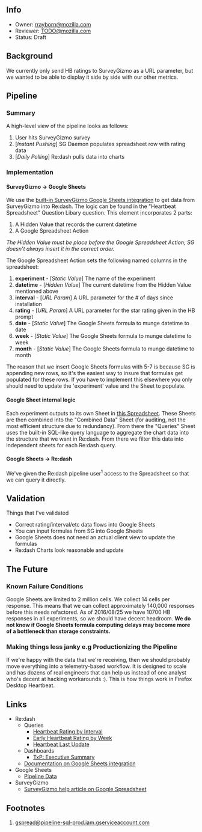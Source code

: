 ## Info
* Owner: rrayborn@mozilla.com
* Reviewer: TODO@mozilla.com
* Status: Draft

## Background
We currently only send HB ratings to SurveyGizmo as a URL parameter, but we wanted to be able to display it side by side with our other metrics.

## Pipeline
### Summary
A high-level view of the pipeline looks as follows:

1. User hits SurveyGizmo survey
2. [*Instant Pushing*] SG Daemon populates spreadsheet row with rating data
3. [*Daily Polling*] Re:dash pulls data into charts

### Implementation
#### SurveyGizmo -> Google Sheets
We use the [built-in SurveyGizmo Google Sheets integration](https://help.surveygizmo.com/help/google-spreadsheet-integration) to get data from SurveyGizmo into Re:dash.  The logic can be found in the "Heartbeat Spreadsheet" Question Libary question.  This element incorporates 2 parts:

1. A Hidden Value that records the current datetime
2. A Google Spreadsheet Action

*The Hidden Value must be place before the Google Spreadsheet Action; SG doesn't always insert it in the correct order.*


The Google Spreadsheet Action sets the following named columns in the spreadsheet:

1. **experiment** - [*Static Value*] The name of the experiment
2. **datetime** - [*Hidden Value*] The current datetime from the Hidden Value mentioned above
3. **interval** - [*URL Param*] A URL parameter for the # of days since installation
4. **rating** - [*URL Param*] A URL parameter for the star rating given in the HB prompt
5. **date** - [*Static Value*] The Google Sheets formula to munge datetime to date
6. **week** - [*Static Value*] The Google Sheets formula to munge datetime to week 
7. **month** - [*Static Value*] The Google Sheets formula to munge datetime to month

The reason that we insert Google Sheets formulas with 5-7 is because SG is appending new rows, so it's the easiest way to insure that formulas get populated for these rows.  If you have to implement this elsewhere you only should need to update the 'experiment' value and the Sheet to populate.

#### Google Sheet internal logic
Each experiment outputs to its own Sheet in [this Spreadsheet](https://docs.google.com/spreadsheets/d/1SDv1xE6YnFNu-4s0PTZg9LQZLbHmTULXnd-8kBf0oBk/edit).  These Sheets are then combined into the "Combined Data" Sheet (for auditing, not the most efficient structure due to redundancy).  From there the "Queries" Sheet uses the built-in SQL-like query language to aggregate the chart data into the structure that we want in Re:dash.  From there we filter this data into independent sheets for each Re:dash query.

#### Google Sheets -> Re:dash
We've given the Re:dash pipeline user<sup>1</sup> access to the Spreadsheet so that we can query it directly.

## Validation
Things that I've validated
* Correct rating/interval/etc data flows into Google Sheets
* You can input formulas from SG into Google Sheets
* Google Sheets does not need an actual client view to update the formulas
* Re:dash Charts look reasonable and update

## The Future

### Known Failure Conditions
Google Sheets are limited to 2 million cells.  We collect 14 cells per response.  This means that we can collect approximately 140,000 responses before this needs refactored.  As of 2016/08/25 we have 10700 HB responses in all experiments, so we should have decent headroom.  **We do not know if Google Sheets formula computing delays may become more of a bottleneck than storage constraints.**

### Making things less janky e.g Productionizing the Pipeline
If we're happy with the data that we're receiving, then we should probably move everything into a telemetry-based workflow.  It is designed to scale and has dozens of real engineers that can help us instead of one analyst who's decent at hacking workarounds :).  This is how things work in Firefox Desktop Heartbeat.

## Links
* Re:dash
  * Queries
    * [Heartbeat Rating by Interval](https://sql.telemetry.mozilla.org/queries/1073/source#1871)
    * [Early Heartbeat Rating by Week](https://sql.telemetry.mozilla.org/queries/1072/source#1869)
    * [Heartbeat Last Update](https://sql.telemetry.mozilla.org/queries/1077/source#table)
  * Dashboards
    * [TxP: Executive Summary](https://sql.telemetry.mozilla.org/dashboard/txp-executive-summary#edit_dashboard_dialog)
  * [Documentation on Google Sheets integration](http://docs.redash.io/en/latest/datasources.html#google-spreadsheets)
* Google Sheets
  * [Pipeline Data](https://docs.google.com/spreadsheets/d/1SDv1xE6YnFNu-4s0PTZg9LQZLbHmTULXnd-8kBf0oBk/edit)
* SurveyGizmo
  * [SurveyGizmo help article on Google Spreadsheet](https://help.surveygizmo.com/help/google-spreadsheet-integration)

## Footnotes
1. gspread@pipeline-sql-prod.iam.gserviceaccount.com
